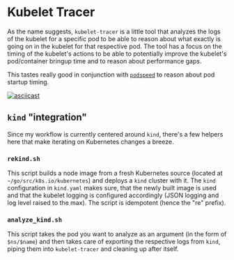 # Kubelet Tracer

As the name suggests, `kubelet-tracer` is a little tool that analyzes the logs of the kubelet for a specific pod to be able to reason about what exactly is going on in the kubelet for that respective pod. The tool has a focus on the timing of the kubelet's actions to be able to potentially improve the kubelet's pod/container bringup time and to reason about performance gaps.

This tastes really good in conjunction with [`podspeed`](https://github.com/markusthoemmes/podspeed) to reason about pod startup timing.

[![asciicast](https://asciinema.org/a/I0hZ3sPCpJPW2oPYqmAZx8L1l.svg)](https://asciinema.org/a/I0hZ3sPCpJPW2oPYqmAZx8L1l)

## `kind` "integration"

Since my workflow is currently centered around `kind`, there's a few helpers here that make iterating on Kubernetes changes a breeze.

### `rekind.sh`

This script builds a node image from a fresh Kubernetes source (located at `~/go/src/k8s.io/kubernetes`) and deploys a `kind` cluster with it. The `kind` configuration in `kind.yaml` makes sure, that the newly built image is used and that the kubelet logging is configured accordingly (JSON logging and log level raised to the max). The script is idempotent (hence the "re" prefix).

### `analyze_kind.sh`

This script takes the pod you want to analyze as an argument (in the form of `$ns/$name`) and then takes care of exporting the respective logs from `kind`, piping them into `kubelet-tracer` and cleaning up after itself.
